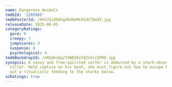 ```yaml
---
name: Dangerous Animals
tmdbId: '1285965'
tmdbPosterId: /9tk3Si960hg4E49eMt81dS7Qe9Z.jpg
releaseDate: 2025-06-05
categoryRatings:
  gore: 9
  creepy: 7
  jumpscares: 3
  suspense: 8
  psychological: 4
tmdbBackdropId: /eNSUknQqzTXWE5EeT8ZnVccEPR0.jpg
synopsis: A savvy and free-spirited surfer is abducted by a shark-obsessed serial
  killer. Held captive on his boat, she must figure out how to escape before he carries
  out a ritualistic feeding to the sharks below.
aiRatings: true
---
```


